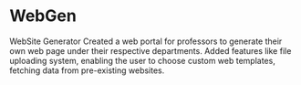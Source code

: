# WebGen
WebSite Generator
Created a web portal for professors to generate their own web page under their respective departments.
Added features like file uploading system, enabling the user to choose custom web templates,  fetching data from pre-existing websites.
